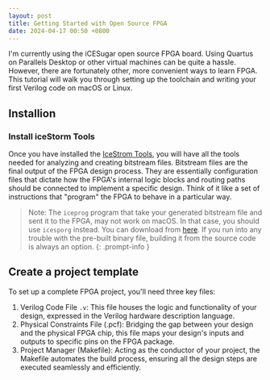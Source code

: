 ```yaml
---
layout: post
title: Getting Started with Open Source FPGA
date: 2024-04-17 00:50 +0800
---
```


I'm currently using the iCESugar open source FPGA board. Using Quartus on Parallels Desktop or other virtual machines can be quite a hassle. However, there are fortunately other, more convenient ways to learn FPGA. This tutorial will walk you through setting up the toolchain and writing your first Verilog code on macOS or Linux.

## Installion

### Install iceStorm Tools

Once you have installed the [IceStrom Tools](https://clifford.at/icestorm?cmplz-force-reload=1713287338221), you will have all the tools needed for analyzing and creating bitstream files. Bitstream files are the final output of the FPGA design process. They are essentially configuration files that dictate how the FPGA's internal logic blocks and routing paths should be connected to implement a specific design. Think of it like a set of instructions that "program" the FPGA to behave in a particular way.

> Note: The `iceprog` program that take your generated bitstream file and sent it to the FPGA, may not work on macOS. In that case, you should use `icesporg` instead. You can download from [here](https://github.com/wuxx/icesugar/tree/master/tools). If you run into any trouble with the pre-built binary file, building it from the source code is always an option.
{: .prompt-info }

## Create a project template

To set up a complete FPGA project, you'll need three key files:

1. Verilog Code File `.v`: This file houses the logic and functionality of your design, expressed in the Verilog hardware description language.
2. Physical Constraints File (.pcf): Bridging the gap between your design and the physical FPGA chip, this file maps your design's inputs and outputs to specific pins on the FPGA package.
3. Project Manager (Makefile): Acting as the conductor of your project, the Makefile automates the build process, ensuring all the design steps are executed seamlessly and efficiently.

